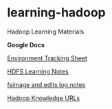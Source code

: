 # learning-hadoop
Hadoop Learning Materials

**Google Docs**

[Environment Tracking Sheet](https://docs.google.com/spreadsheets/d/1CXUpaf3HEyJ2ipY80ezcM0TH_6IlBhKm5iPJh5vnuaM/edit?usp=sharing)

[HDFS Learning Notes](https://docs.google.com/document/d/1uolsbvDejWKFqaZ8-DacIRslAGNUrYWFHuEJao94Dxk/edit?usp=sharing)

[fsimage and edits log notes](https://docs.google.com/document/d/1oTG7c0YS85ELBEdNqcwp5-VvDZo7K91jVJG4V2cH9ZE/edit?usp=sharing)

[Hadoop Knowledge URLs](https://docs.google.com/document/d/1HrzGbd6KwbkrFFzWnlnTYamWFCZOaucosR044WJZG2w/edit?usp=sharing)

